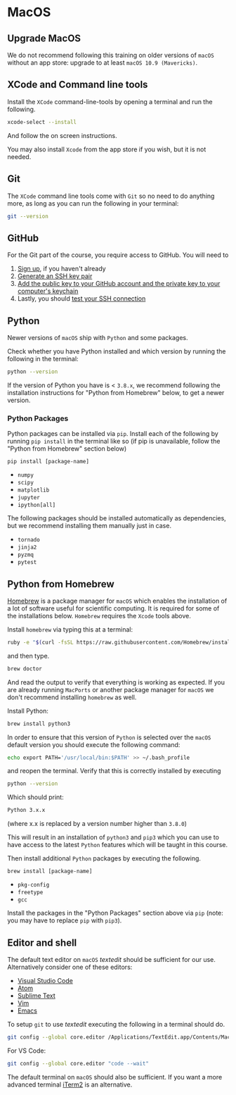 # MacOS

## Upgrade MacOS

We do not recommend following this training on older versions of `macOS` without an app store: upgrade to at least `macOS 10.9 (Mavericks)`.

## XCode and Command line tools

Install the `XCode` command-line-tools by opening a terminal and run the following.

```bash
xcode-select --install
```

And follow the on screen instructions.

You may also install `Xcode` from the app store if you wish, but it is not needed.

## Git

The `XCode` command line tools come with `Git` so no need to do anything more, as long as you can run the following in your terminal:

```bash
git --version
```

## GitHub

For the Git part of the course, you require access to GitHub. You will need to

1. [Sign up](https://github.com/join), if you haven't already
2. [Generate an SSH key pair](https://docs.github.com/en/authentication/connecting-to-github-with-ssh/generating-a-new-ssh-key-and-adding-it-to-the-ssh-agent)
3. [Add the public key to your GitHub account and the private key to your computer's keychain](https://docs.github.com/en/authentication/connecting-to-github-with-ssh/adding-a-new-ssh-key-to-your-github-account)
4. Lastly, you should [test your SSH connection](https://docs.github.com/en/authentication/connecting-to-github-with-ssh/testing-your-ssh-connection)


## Python

Newer versions of `macOS` ship with `Python` and some packages.

Check whether you have Python installed and which version by running the following in the terminal:

```bash
python --version
```

If the version of Python you have is < `3.8.x`, we recommend following the installation instructions for "Python from Homebrew" below, to get a newer version.

<!-- We recommend installing a complete scientific python distribution.
One of these is [Anaconda](https://www.anaconda.com/distribution/).
Please download and install [Anaconda](https://www.anaconda.com/download/) (latest version). -->

### Python Packages

Python packages can be installed via `pip`. Install each of the following by running `pip install` in the terminal like so (if pip is unavailable, follow the "Python from Homebrew" section below)

`pip install [package-name]`

- `numpy`
- `scipy`
- `matplotlib`
- `jupyter`
- `ipython[all]`

The following packages should be installed automatically as dependencies, but we recommend installing them manually just in case.

- `tornado`
- `jinja2`
- `pyzmq`
- `pytest`

## Python from Homebrew

[Homebrew](https://brew.sh) is a package manager for `macOS` which enables the installation of a lot of software useful for scientific computing.
It is required for some of the installations below.
`Homebrew` requires the `Xcode` tools above.

Install `homebrew` via typing this at a terminal:

```bash
ruby -e "$(curl -fsSL https://raw.githubusercontent.com/Homebrew/install/master/install)"
```

and then type.

```bash
brew doctor
```

And read the output to verify that everything is working as expected.
If you are already running `MacPorts` or another package manager for `macOS` we don't recommend installing `homebrew` as well.

Install Python:

```bash
brew install python3
```

In order to ensure that this version of `Python` is selected over the `macOS` default version you should execute the following command:

```bash
echo export PATH='/usr/local/bin:$PATH' >> ~/.bash_profile
```

and reopen the terminal. Verify that this is correctly installed by executing

```bash
python --version
```

Which should print:

```bash
Python 3.x.x
```

(where x.x is replaced by a version number higher than `3.8.0`)

This will result in an installation of `python3` and `pip3` which you can use to have access to the latest `Python` features which will be taught in this course.

Then install additional `Python` packages by executing the following.

`brew install [package-name]`

- `pkg-config`
- `freetype`
- `gcc`

Install the packages in the "Python Packages" section above via `pip` (note: you may have to replace `pip` with `pip3`).

## Editor and shell

The default text editor on `macOS` _textedit_ should be sufficient for our use.
Alternatively consider one of these editors:

- [Visual Studio Code](https://code.visualstudio.com/)
- [Atom](https://atom.io)
- [Sublime Text](https://www.sublimetext.com)
- [Vim](https://www.vim.org/)
- [Emacs](https://www.gnu.org/software/emacs/)

To setup `git` to use _textedit_ executing the following in a terminal should do.

```bash
git config --global core.editor /Applications/TextEdit.app/Contents/MacOS/TextEdit
```

For VS Code:

```bash
git config --global core.editor "code --wait"
```

The default terminal on `macOS` should also be sufficient.
If you want a more advanced terminal [iTerm2](http://www.iterm2.com/) is an alternative.
